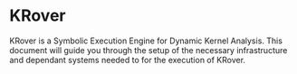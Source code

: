 # KRover
KRover is a Symbolic Execution Engine for Dynamic Kernel Analysis. This document will guide you through the setup of the necessary infrastructure and dependant systems needed to for the execution of KRover.


